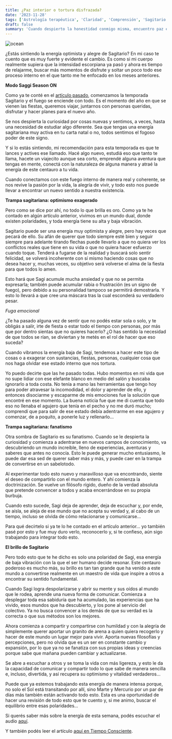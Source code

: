 ```yaml
---
title: ¿Paz interior o tortura disfrazada?
date: '2023-11-28'
tags: ['Astrología terapéutica', 'Claridad', 'Comprensión', 'Sagitario', 'Honestidad', 'Paz interior', 'tortura']
draft: false
summary: 'Cuando despierto la honestidad conmigo misma, encuentro paz en mi verdad'
---
```


<Image alt="ocean" src="/static/images/Blog/Tiempo-consciente/paz.png" width={550} height={750} />

¿Estás sintiendo la energía optimista y alegre de Sagitario? En mi caso te cuento que es muy fuerte y evidente el cambio. Es como si mi cuerpo realmente supiera que la intensidad escorpiana ya pasó y ahora es tiempo de relajarme, buscar más momentos de disfrute y soltar un poco todo ese proceso interno en el que tanto me he enfocado en los meses anteriores.

**Modo Saggi Season ON**

Como ya te conté en el [artículo pasado](https://tiempoconsciente.com/alquimia-espiritual/siempre-hay-una-luz-al-final-del-tunel/), comenzamos la temporada Sagitario y el fuego se enciende con todo. Es el momento del año en que se vienen las fiestas, queremos viajar, juntarnos con personas queridas, disfrutar y hacer planes para el nuevo año.

Se nos despierta la curiosidad por cosas nuevas y sentimos, a veces, hasta una necesidad de estudiar algo diferente. Sea que tengas una energía sagitariana muy activa en tu carta natal o no, todos sentimos el fogoso poder de este signo.

Y si lo estás sintiendo, mi recomendación para esta temporada es que te lances y actives ese llamado. Hacé algo nuevo, estudiá eso que tanto te llama, hacete un viajecito aunque sea corto, emprendé alguna aventura que tengas en mente, conectá con la naturaleza de alguna manera y atraé la energía de este centauro a tu vida.

Cuando conectamos con este fuego interno de manera real y coherente, se nos revive la pasión por la vida, la alegría de vivir, y todo esto nos puede llevar a encontrar un nuevo sentido a nuestra existencia.

**Trampa sagitariana: optimismo exagerado**

Pero como se dice por ahí, no todo lo que brilla es oro. Como ya te he contado en algún artículo anterior, vivimos en un mundo dual, donde existen polaridades, y toda energía tiene su alta y baja vibración.

Sagitario puede ser una energía muy optimista y alegre, pero hay veces que pecará de ello. Su afán de querer que todo siempre esté bien y seguir siempre para adelante tirando flechas puede llevarlo a que no quiera ver los conflictos reales que tiene en su vida o que no quiera hacer esfuerzo cuando toque. Tenderá a fugarse de la realidad y buscará solo sentir felicidad, se volverá incoherente con sí mismo haciendo cosas que no desea hacer y, muchas veces, su objetivo será volverse el alma de la fiesta para que todos lo amen.

Esto hará que Sagi acumule mucha ansiedad y que no se permita expresarla; también puede acumular rabia o frustración (es un signo de fuego), pero debido a su personalidad tampoco se permitirá demostrarla. Y esto lo llevará a que cree una máscara tras la cual esconderá su verdadero pesar.

*Fuga emocional*

¿Te ha pasado alguna vez de sentir que no podés estar sola o solo, y te obligás a salir, irte de fiesta o estar todo el tiempo con personas, por más que por dentro sientas que no quieres hacerlo? ¿O has sentido la necesidad de que todos se rían, se diviertan y te metés en el rol de hacer que eso suceda?

Cuando vibramos la energía baja de Sagi, tendemos a hacer este tipo de cosas o a exagerar con sustancias, fiestas, personas, cualquier cosa que nos haga olvidar ese estado interno que nos tortura.

Yo puedo decirte que las he pasado todas. Hubo momentos en mi vida que no supe lidiar con ese elefante blanco en medio del salón y buscaba ignorarlo a toda costa. No tenía a mano las herramientas que tengo hoy para poder atravesar la incomodidad, el dolor y aprender de ello, y entonces disociarme y escaparme de mis emociones fue la solución que encontré en ese momento. La buena noticia fue que me di cuenta que todo eso no llenaba el agujero que tenía en el pecho y no me duró mucho; comprendí que para salir de ese estado debía adentrarme en ese agujero y comenzar, de a poquito, a ponerle luz y rellenarlo…

**Trampa sagitariana: fanatismo**

Otra sombra de Sagitario es su fanatismo. Cuando se le despierta la curiosidad y comienza a adentrarse en nuevos campos de conocimiento, va descubriendo un mundo increíble, lleno de experiencias, aventuras y saberes que antes no conocía. Esto le puede generar mucho entusiasmo, le puede dar esa sed de querer saber más y más, y puede caer en la trampa de convertirse en un sabelotodo.

Al experimentar todo esto nuevo y maravilloso que va encontrando, siente el deseo de compartirlo con el mundo entero. Y ahí comienza la doctrinización. Se vuelve un filósofo rígido, dueño de la verdad absoluta que pretende convencer a todos y acaba encerrándose en su propia burbuja.

Cuando esto sucede, Sagi deja de aprender, deja de escuchar y, por ende, se aísla, se aleja de ese mundo que no acepta su verdad y, al cabo de un tiempo, incluso se olvida de cómo relacionarse y comunicarse…

Para qué decírtelo si ya te lo he contado en el artículo anterior… yo también pasé por esto y fue muy duro verlo, reconocerlo y, si te confieso, aún sigo trabajando para integrar todo esto.

**El brillo de Sagitario**

Pero todo esto que te he dicho es solo una polaridad de Sagi, esa energía de baja vibración con la que el ser humano decide resonar. Este centauro poderoso es mucho más, su brillo es tan tan grande que ha venido a este mundo a convertirse realmente en un maestro de vida que inspire a otros a encontrar su sentido fundamental.

Cuando Sagi logra despolarizarse y abrir su mente y sus oídos al mundo que le rodea, aprende una nueva forma de comunicar. Comienza a desplegar toda esa sabiduría que ha acumulado, las experiencias que ha vivido, esos mundos que ha descubierto, y los pone al servicio del colectivo. Ya no busca convencer a los demás de que su verdad es la correcta o que sus métodos son los mejores.

Ahora comienza a compartir y compartirse con humildad y con la alegría de simplemente querer aportar un granito de arena a quien quiera recogerlo y hacer de este mundo un lugar mejor para vivir. Aporta nuevas filosofías y percepciones, pero no olvida que es un ser en constante cambio y expansión, por lo que ya no se fanatiza con sus propias ideas y creencias porque sabe que mañana pueden cambiar y actualizarse.

Se abre a escuchar a otros y se toma la vida con más ligereza, y esto le da la capacidad de comunicar y compartir todo lo que sabe de manera sencilla e, incluso, divertida, y así recupera su optimismo y vitalidad verdaderos…

Puede que ya estemos trabajando esta energía de manera intensa porque, no solo el Sol está transitando por allí, sino Marte y Mercurio por un par de días más también están activando todo esto. Esta es una oportunidad de hacer una revisión de todo esto que te cuento y, si me animo, buscar el equilibrio entre esas polaridades…

Si querés saber más sobre la energía de esta semana, podés escuchar el audio [aquí](https://t.me/+FAsF6NBDMnU5NDQ8).

Y también podés leer el artículo [aquí en Tiempo Consciente](https://tiempoconsciente.com/alquimia-espiritual/paz-interior-o-tortura-disfrazada/).

